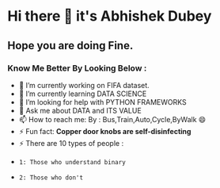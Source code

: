 # Hi there 👋 it's Abhishek Dubey 
## Hope you are doing Fine.

### Know Me Better By Looking Below :

- 🔭 I’m currently working on FIFA dataset.
- 🌱 I’m currently learning DATA SCIENCE
- 🤔 I’m looking for help with PYTHON FRAMEWORKS
- 💬 Ask me about DATA and ITS VALUE
- 📫 How to reach me: By : Bus,Train,Auto,Cycle,ByWalk 😄
- ⚡ Fun fact: __Copper door knobs are self-disinfecting__
- ⚡ There are 10 types of people :
-     1: Those who understand binary
-     2: Those who don't 
